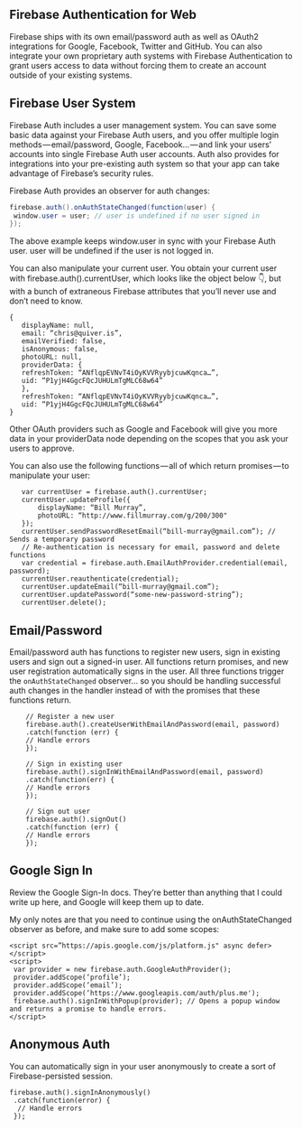 ## Firebase Authentication for Web
Firebase ships with its own email/password auth as well as OAuth2 integrations for Google, Facebook, Twitter and GitHub. You can also integrate your own proprietary auth systems with Firebase Authentication to grant users access to data without forcing them to create an account outside of your existing systems.

## Firebase User System

Firebase Auth includes a user management system. You can save some basic data against your Firebase Auth users, and you offer multiple login methods — email/password, Google, Facebook… — and link your users’ accounts into single Firebase Auth user accounts. Auth also provides for integrations into your pre-existing auth system so that your app can take advantage of Firebase’s security rules.

Firebase Auth provides an observer for auth changes:
```java
firebase.auth().onAuthStateChanged(function(user) {
 window.user = user; // user is undefined if no user signed in
});
```

The above example keeps window.user in sync with your Firebase Auth user. user will be undefined if the user is not logged in.
 
 You can also manipulate your current user. You obtain your current user with firebase.auth().currentUser, which looks like the object below 👇, but with a bunch of extraneous Firebase attributes that you’ll never use and don’t need to know.
 
 ```
 {
 	displayName: null,
 	email: “chris@quiver.is”,
 	emailVerified: false,
 	isAnonymous: false,
 	photoURL: null,
 	providerData: {
  	refreshToken: “ANflqpEVNvT4iOyKVVRyybjcuwKqnca…”,
  	uid: “P1yjH4GgcFQcJUHULmTgMLC68w64”
 	},
 	refreshToken: “ANflqpEVNvT4iOyKVVRyybjcuwKqnca…”,
 	uid: “P1yjH4GgcFQcJUHULmTgMLC68w64”
}
 ```
 
 Other OAuth providers such as Google and Facebook will give you more data in your providerData node depending on the scopes that you ask your users to approve. 
 
 You can also use the following functions — all of which return promises — to manipulate your user:
 
 ```
 	var currentUser = firebase.auth().currentUser;
	currentUser.updateProfile({
 		displayName: “Bill Murray”,
 		photoURL: “http://www.fillmurray.com/g/200/300"
	});
	currentUser.sendPasswordResetEmail(“bill-murray@gmail.com”); // Sends a temporary password
	// Re-authentication is necessary for email, password and delete functions
	var credential = firebase.auth.EmailAuthProvider.credential(email, password);
	currentUser.reauthenticate(credential);
	currentUser.updateEmail(“bill-murray@gmail.com”);
	currentUser.updatePassword(“some-new-password-string”);
	currentUser.delete();
 ```
 
## Email/Password
Email/password auth has functions to register new users, sign in existing users and sign out a signed-in user. All functions return promises, and new user registration automatically signs in the user. All three functions trigger the ```onAuthStateChanged``` observer… so you should be handling successful auth changes in the handler instead of with the promises that these functions return.

```
	// Register a new user
	firebase.auth().createUserWithEmailAndPassword(email, password)
 	.catch(function (err) {
   	// Handle errors
 	});

	// Sign in existing user
	firebase.auth().signInWithEmailAndPassword(email, password)
 	.catch(function(err) {
   	// Handle errors
 	});

	// Sign out user
	firebase.auth().signOut()
 	.catch(function (err) {
   	// Handle errors
 	});
```

## Google Sign In
Review the Google Sign-In docs. They’re better than anything that I could write up here, and Google will keep them up to date.

My only notes are that you need to continue using the onAuthStateChanged observer as before, and make sure to add some scopes:
```
<script src=”https://apis.google.com/js/platform.js" async defer></script>
<script>
 var provider = new firebase.auth.GoogleAuthProvider();
 provider.addScope(‘profile’);
 provider.addScope(‘email’);
 provider.addScope(‘https://www.googleapis.com/auth/plus.me');
 firebase.auth().signInWithPopup(provider); // Opens a popup window and returns a promise to handle errors.
</script>
```

## Anonymous Auth
You can automatically sign in your user anonymously to create a sort of Firebase-persisted session.
```
firebase.auth().signInAnonymously()
 .catch(function(error) {
  // Handle errors
 });
 ```
